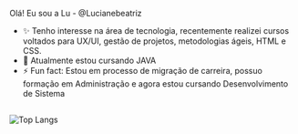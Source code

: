  Olá! Eu sou a Lu - @Lucianebeatriz
- ✨ Tenho interesse na área de tecnologia, recentemente realizei cursos voltados para UX/UI, gestão de projetos, metodologias ágeis, HTML e CSS.
- 🌱 Atualmente estou cursando JAVA
- ⚡ Fun fact: Estou em processo de migração de carreira, possuo formação em Administração e agora estou cursando Desenvolvimento de Sistema

##
![Top Langs](https://github-readme-stats.vercel.app/api/top-langs/?username=Lucianebeatriz&hide_progress=true&theme=radical)
##

